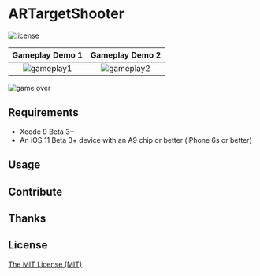# ARTargetShooter

[![license](https://img.shields.io/github/license/mashape/apistatus.svg)]()

Gameplay Demo 1             |  Gameplay Demo 2
:-------------------------:|:-------------------------:
![gameplay1](https://github.com/brentinator0/ARPlebShooter/blob/master/gameplay1.gif)  |  ![gameplay2](https://github.com/brentinator0/ARPlebShooter/blob/master/gameplay2.gif)




![game over](https://github.com/brentinator0/ARPlebShooter/blob/master/gameOver.gif "Game Over GIF")


## Requirements

* Xcode 9 Beta 3+
* An iOS 11 Beta 3+ device with an A9 chip or better (iPhone 6s or better)

## Usage

## Contribute

## Thanks

## License

[The MIT License (MIT)](https://github.com/brentinator0/ARPlebShooter/blob/master/LICENSE)
